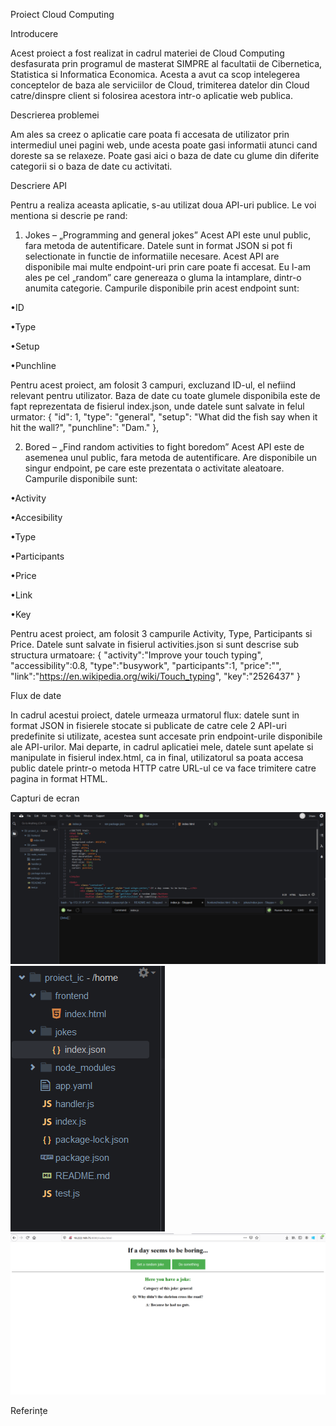 Proiect Cloud Computing

Introducere

Acest proiect a fost realizat in cadrul materiei de Cloud Computing desfasurata prin programul de masterat SIMPRE al facultatii de Cibernetica, Statistica si Informatica Economica. Acesta a avut ca scop intelegerea conceptelor de baza ale serviciilor de Cloud, trimiterea datelor din Cloud catre/dinspre client si folosirea acestora intr-o aplicatie web publica.

Descrierea problemei

Am ales sa creez o aplicatie care poata fi accesata de utilizator prin intermediul unei pagini web, unde acesta poate gasi informatii atunci cand doreste sa se relaxeze. Poate gasi aici o baza de date cu glume din diferite categorii si o baza de date cu activitati.
  
Descriere API

Pentru a realiza aceasta aplicatie, s-au utilizat doua API-uri publice. Le voi mentiona si descrie pe rand:
	
1.	Jokes – „Programming and general jokes”
Acest API este unul public, fara metoda de autentificare. Datele sunt in format JSON si pot fi selectionate in functie de informatiile necesare. Acest API are disponibile mai multe endpoint-uri prin care poate fi accesat. Eu l-am ales pe cel „random” care genereaza o gluma la intamplare, dintr-o anumita categorie. Campurile disponibile prin acest endpoint sunt:

•ID

•Type

•Setup

•Punchline

Pentru acest proiect, am folosit 3 campuri, excluzand ID-ul, el nefiind relevant pentru utilizator.
Baza de date cu toate glumele disponibila este de fapt reprezentata de fisierul index.json, unde datele sunt salvate in felul urmator:
  {
    "id": 1,
    "type": "general",
    "setup": "What did the fish say when it hit the wall?",
    "punchline": "Dam."
  },

2.	Bored – „Find random activities to fight boredom”
Acest API este de asemenea unul public, fara metoda de autentificare. Are disponibile un singur endpoint, pe care este prezentata o activitate aleatoare. Campurile disponibile sunt:

•Activity

•Accesibility

•Type

•Participants

•Price

•Link

•Key

Pentru acest proiect, am folosit 3 campurile Activity, Type, Participants si Price.
Datele sunt salvate in fisierul activities.json si sunt descrise sub structura urmatoare:
{
"activity":"Improve your touch typing",
"accessibility":0.8,
"type":"busywork",
"participants":1,
"price":"",
"link":"https://en.wikipedia.org/wiki/Touch_typing",
"key":"2526437"
}

Flux de date

In cadrul acestui proiect, datele urmeaza urmatorul flux: datele sunt in format JSON in  fisierele stocate si publicate de catre cele 2 API-uri predefinite si utilizate, acestea sunt accesate prin endpoint-urile disponibile ale API-urilor. Mai departe, in cadrul aplicatiei mele, datele sunt apelate si manipulate in fisierul index.html, ca in final, utilizatorul sa poata accesa public datele printr-o metoda HTTP catre URL-ul ce va face trimitere catre pagina in format HTML.
  
Capturi de ecran

![](captures/consola_c9.png)
![](captures/captura_fisiere_c9.png)
![](captures/webapp.png)

Referințe

